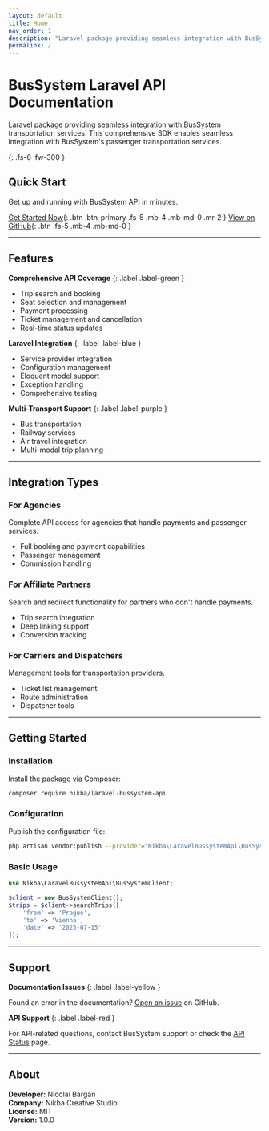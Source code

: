 ```yaml
---
layout: default
title: Home
nav_order: 1
description: "Laravel package providing seamless integration with BusSystem transportation services"
permalink: /
---
```


# BusSystem Laravel API Documentation

Laravel package providing seamless integration with BusSystem transportation services. This comprehensive SDK enables seamless integration with BusSystem's passenger transportation services.

{: .fs-6 .fw-300 }

## Quick Start

Get up and running with BusSystem API in minutes.

[Get Started Now](#getting-started){: .btn .btn-primary .fs-5 .mb-4 .mb-md-0 .mr-2 }
[View on GitHub](https://github.com/Nikba-Creative-Studio/Laravel-Bussystem-Api){: .btn .fs-5 .mb-4 .mb-md-0 }

---

## Features

**Comprehensive API Coverage**
{: .label .label-green }

- Trip search and booking
- Seat selection and management
- Payment processing
- Ticket management and cancellation
- Real-time status updates

**Laravel Integration**
{: .label .label-blue }

- Service provider integration
- Configuration management  
- Eloquent model support
- Exception handling
- Comprehensive testing

**Multi-Transport Support**
{: .label .label-purple }

- Bus transportation
- Railway services
- Air travel integration
- Multi-modal trip planning

---

## Integration Types

### For Agencies
Complete API access for agencies that handle payments and passenger services.
- Full booking and payment capabilities
- Passenger management
- Commission handling

### For Affiliate Partners  
Search and redirect functionality for partners who don't handle payments.
- Trip search integration
- Deep linking support
- Conversion tracking

### For Carriers and Dispatchers
Management tools for transportation providers.
- Ticket list management
- Route administration
- Dispatcher tools

---

## Getting Started

### Installation

Install the package via Composer:

```bash
composer require nikba/laravel-bussystem-api
```

### Configuration

Publish the configuration file:

```bash
php artisan vendor:publish --provider="Nikba\LaravelBussystemApi\BusSystemServiceProvider"
```

### Basic Usage

```php
use Nikba\LaravelBussystemApi\BusSystemClient;

$client = new BusSystemClient();
$trips = $client->searchTrips([
    'from' => 'Prague',
    'to' => 'Vienna',
    'date' => '2025-07-15'
]);
```

---

## Support

**Documentation Issues**
{: .label .label-yellow }

Found an error in the documentation? [Open an issue](https://github.com/Nikba-Creative-Studio/Laravel-Bussystem-Api/issues) on GitHub.

**API Support**
{: .label .label-red }

For API-related questions, contact BusSystem support or check the [API Status](https://test-api.bussystem.eu/server/curl/ping.php) page.

---

## About

**Developer:** Nicolai Bargan  
**Company:** Nikba Creative Studio  
**License:** MIT  
**Version:** 1.0.0